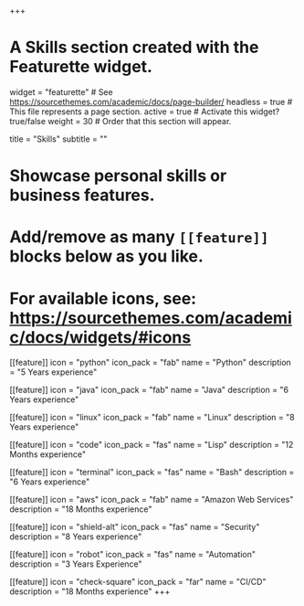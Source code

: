 +++
# A Skills section created with the Featurette widget.
widget = "featurette"  # See https://sourcethemes.com/academic/docs/page-builder/
headless = true  # This file represents a page section.
active = true  # Activate this widget? true/false
weight = 30  # Order that this section will appear.

title = "Skills"
subtitle = ""

# Showcase personal skills or business features.
# 
# Add/remove as many `[[feature]]` blocks below as you like.
# 
# For available icons, see: https://sourcethemes.com/academic/docs/widgets/#icons

[[feature]]
  icon = "python"
  icon_pack = "fab"
  name = "Python"
  description = "5 Years experience"

[[feature]]
  icon = "java"
  icon_pack = "fab"
  name = "Java"
  description = "6 Years experience"

[[feature]]
  icon = "linux"
  icon_pack = "fab"
  name = "Linux"
  description = "8 Years experience"

[[feature]]
  icon = "code"
  icon_pack = "fas"
  name = "Lisp"
  description = "12 Months experience"

[[feature]]
  icon = "terminal"
  icon_pack = "fas"
  name = "Bash"
  description = "6 Years experience"

[[feature]]
  icon = "aws"
  icon_pack = "fab"
  name = "Amazon Web Services"
  description = "18 Months experience"

[[feature]]
  icon = "shield-alt"
  icon_pack = "fas"
  name = "Security"
  description = "8 Years experience"

[[feature]]
  icon = "robot"
  icon_pack = "fas"
  name = "Automation"
  description = "3 Years Experience"

[[feature]]
  icon = "check-square"
  icon_pack = "far"
  name = "CI/CD"
  description = "18 Months experience"
+++
